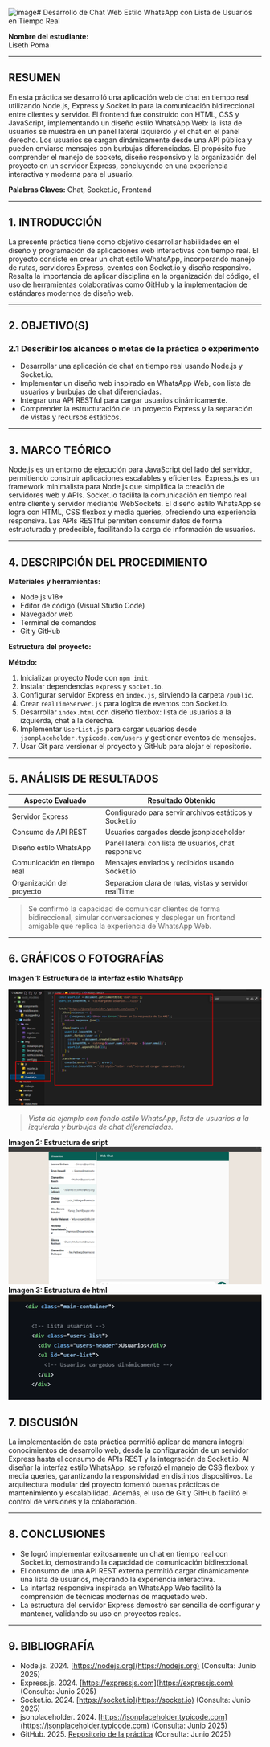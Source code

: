 ![image](https://github.com/user-attachments/assets/9a1fd93e-c972-455f-9436-95dc96b56177)# Desarrollo de Chat Web Estilo WhatsApp con Lista de Usuarios en Tiempo Real

**Nombre del estudiante:**  
Liseth Poma

---

## RESUMEN

En esta práctica se desarrolló una aplicación web de chat en tiempo real utilizando Node.js, Express y Socket.io para la comunicación bidireccional entre clientes y servidor. El frontend fue construido con HTML, CSS y JavaScript, implementando un diseño estilo WhatsApp Web: la lista de usuarios se muestra en un panel lateral izquierdo y el chat en el panel derecho. Los usuarios se cargan dinámicamente desde una API pública y pueden enviarse mensajes con burbujas diferenciadas. El propósito fue comprender el manejo de sockets, diseño responsivo y la organización del proyecto en un servidor Express, concluyendo en una experiencia interactiva y moderna para el usuario.

**Palabras Claves:** Chat, Socket.io, Frontend

---

## 1. INTRODUCCIÓN

La presente práctica tiene como objetivo desarrollar habilidades en el diseño y programación de aplicaciones web interactivas con tiempo real. El proyecto consiste en crear un chat estilo WhatsApp, incorporando manejo de rutas, servidores Express, eventos con Socket.io y diseño responsivo. Resalta la importancia de aplicar disciplina en la organización del código, el uso de herramientas colaborativas como GitHub y la implementación de estándares modernos de diseño web.

---

## 2. OBJETIVO(S)

### 2.1 Describir los alcances o metas de la práctica o experimento

- Desarrollar una aplicación de chat en tiempo real usando Node.js y Socket.io.
- Implementar un diseño web inspirado en WhatsApp Web, con lista de usuarios y burbujas de chat diferenciadas.
- Integrar una API RESTful para cargar usuarios dinámicamente.
- Comprender la estructuración de un proyecto Express y la separación de vistas y recursos estáticos.

---

## 3. MARCO TEÓRICO

Node.js es un entorno de ejecución para JavaScript del lado del servidor, permitiendo construir aplicaciones escalables y eficientes. Express.js es un framework minimalista para Node.js que simplifica la creación de servidores web y APIs. Socket.io facilita la comunicación en tiempo real entre cliente y servidor mediante WebSockets. El diseño estilo WhatsApp se logra con HTML, CSS flexbox y media queries, ofreciendo una experiencia responsiva. Las APIs RESTful permiten consumir datos de forma estructurada y predecible, facilitando la carga de información de usuarios.

---

## 4. DESCRIPCIÓN DEL PROCEDIMIENTO

**Materiales y herramientas:**
- Node.js v18+
- Editor de código (Visual Studio Code)
- Navegador web
- Terminal de comandos
- Git y GitHub

**Estructura del proyecto:**

**Método:**
1. Inicializar proyecto Node con `npm init`.
2. Instalar dependencias `express` y `socket.io`.
3. Configurar servidor Express en `index.js`, sirviendo la carpeta `/public`.
4. Crear `realTimeServer.js` para lógica de eventos con Socket.io.
5. Desarrollar `index.html` con diseño flexbox: lista de usuarios a la izquierda, chat a la derecha.
6. Implementar `UserList.js` para cargar usuarios desde `jsonplaceholder.typicode.com/users` y gestionar eventos de mensajes.
7. Usar Git para versionar el proyecto y GitHub para alojar el repositorio.

---

## 5. ANÁLISIS DE RESULTADOS

| Aspecto Evaluado            | Resultado Obtenido                                      |
|------------------------------|---------------------------------------------------------|
| Servidor Express             | Configurado para servir archivos estáticos y Socket.io |
| Consumo de API REST          | Usuarios cargados desde jsonplaceholder                |
| Diseño estilo WhatsApp       | Panel lateral con lista de usuarios, chat responsivo   |
| Comunicación en tiempo real  | Mensajes enviados y recibidos usando Socket.io         |
| Organización del proyecto    | Separación clara de rutas, vistas y servidor realTime  |

> Se confirmó la capacidad de comunicar clientes de forma bidireccional, simular conversaciones y desplegar un frontend amigable que replica la experiencia de WhatsApp Web.

---

## 6. GRÁFICOS O FOTOGRAFÍAS

**Imagen 1: Estructura de la interfaz estilo WhatsApp**

![Estructura del chat](src/public/img/image.png)

> *Vista de ejemplo con fondo estilo WhatsApp, lista de usuarios a la izquierda y burbujas de chat diferenciadas.*

**Imagen 2: Estructura de sript**
![Estructura del chat](src/public/img/inicio.png)
**Imagen 3: Estructura de html**
![Estructura del chat](src/public/img/index.PNG)
## 7. DISCUSIÓN

La implementación de esta práctica permitió aplicar de manera integral conocimientos de desarrollo web, desde la configuración de un servidor Express hasta el consumo de APIs REST y la integración de Socket.io. Al diseñar la interfaz estilo WhatsApp, se reforzó el manejo de CSS flexbox y media queries, garantizando la responsividad en distintos dispositivos. La arquitectura modular del proyecto fomentó buenas prácticas de mantenimiento y escalabilidad. Además, el uso de Git y GitHub facilitó el control de versiones y la colaboración.

---

## 8. CONCLUSIONES

- Se logró implementar exitosamente un chat en tiempo real con Socket.io, demostrando la capacidad de comunicación bidireccional.
- El consumo de una API REST externa permitió cargar dinámicamente una lista de usuarios, mejorando la experiencia interactiva.
- La interfaz responsiva inspirada en WhatsApp Web facilitó la comprensión de técnicas modernas de maquetado web.
- La estructura del servidor Express demostró ser sencilla de configurar y mantener, validando su uso en proyectos reales.

---

## 9. BIBLIOGRAFÍA

- Node.js. 2024. [https://nodejs.org](https://nodejs.org) (Consulta: Junio 2025)
- Express.js. 2024. [https://expressjs.com](https://expressjs.com) (Consulta: Junio 2025)
- Socket.io. 2024. [https://socket.io](https://socket.io) (Consulta: Junio 2025)
- jsonplaceholder. 2024. [https://jsonplaceholder.typicode.com](https://jsonplaceholder.typicode.com) (Consulta: Junio 2025)
- GitHub. 2025. [Repositorio de la práctica](https://github.com/Liseth-Poma/PomaLiseth_Tarea2/tree/mi-implementacion) (Consulta: Junio 2025)
